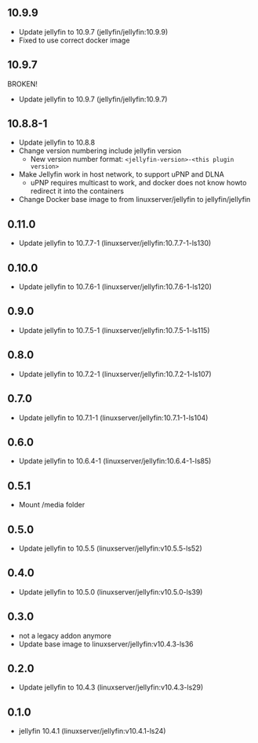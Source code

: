 ## 10.9.9

- Update jellyfin to 10.9.7 (jellyfin/jellyfin:10.9.9)
- Fixed to use correct docker image

## 10.9.7
BROKEN!
 - Update jellyfin to 10.9.7 (jellyfin/jellyfin:10.9.7)


## 10.8.8-1

- Update jellyfin to 10.8.8
- Change version numbering include jellyfin version
  - New version number format: `<jellyfin-version>-<this plugin version>`
- Make Jellyfin work in host network, to support uPNP and DLNA
  - uPNP requires multicast to work, and docker does not know howto redirect it into the containers
- Change Docker base image to from linuxserver/jellyfin to jellyfin/jellyfin

## 0.11.0

 - Update jellyfin to 10.7.7-1 (linuxserver/jellyfin:10.7.7-1-ls130)

## 0.10.0

 - Update jellyfin to 10.7.6-1 (linuxserver/jellyfin:10.7.6-1-ls120)

## 0.9.0

 - Update jellyfin to 10.7.5-1 (linuxserver/jellyfin:10.7.5-1-ls115)

## 0.8.0

 - Update jellyfin to 10.7.2-1 (linuxserver/jellyfin:10.7.2-1-ls107)

## 0.7.0

 - Update jellyfin to 10.7.1-1 (linuxserver/jellyfin:10.7.1-1-ls104)

## 0.6.0

 - Update jellyfin to 10.6.4-1 (linuxserver/jellyfin:10.6.4-1-ls85)

## 0.5.1

 - Mount /media folder

## 0.5.0

 - Update jellyfin to 10.5.5 (linuxserver/jellyfin:v10.5.5-ls52)

## 0.4.0

 - Update jellyfin to 10.5.0 (linuxserver/jellyfin:v10.5.0-ls39)

## 0.3.0

 - not a legacy addon anymore
 - Update base image to linuxserver/jellyfin:v10.4.3-ls36
 
 ## 0.2.0

 - Update jellyfin to 10.4.3 (linuxserver/jellyfin:v10.4.3-ls29)

## 0.1.0

 - jellyfin 10.4.1 (linuxserver/jellyfin:v10.4.1-ls24)
